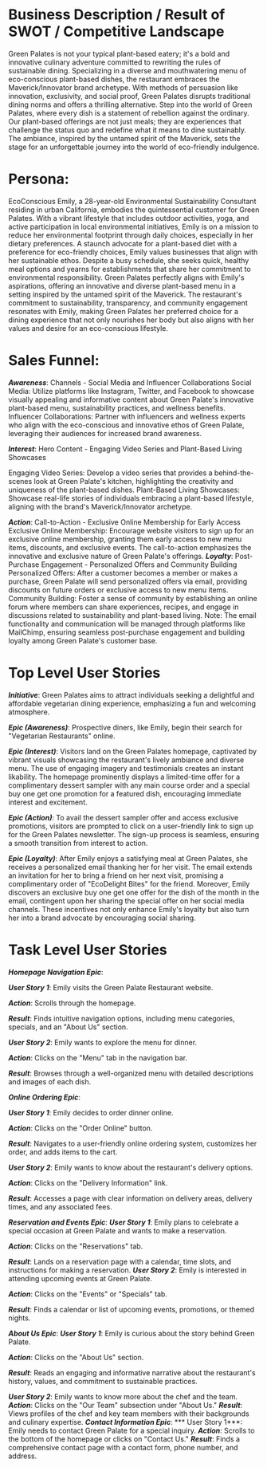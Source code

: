 # Business Description / Result of SWOT / Competitive Landscape

Green Palates is not your typical plant-based eatery; it's a bold and innovative culinary adventure committed to rewriting the rules of sustainable dining. Specializing in a diverse and mouthwatering menu of eco-conscious plant-based dishes, the restaurant embraces the Maverick/Innovator brand archetype. With methods of persuasion like innovation, exclusivity, and social proof, Green Palates disrupts traditional dining norms and offers a thrilling alternative. Step into the world of Green Palates, where every dish is a statement of rebellion against the ordinary. Our plant-based offerings are not just meals; they are experiences that challenge the status quo and redefine what it means to dine sustainably. The ambiance, inspired by the untamed spirit of the Maverick, sets the stage for an unforgettable journey into the world of eco-friendly indulgence.
# Persona:
EcoConscious Emily, a 28-year-old Environmental Sustainability Consultant residing in urban California, embodies the quintessential customer for Green Palates. With a vibrant lifestyle that includes outdoor activities, yoga, and active participation in local environmental initiatives, Emily is on a mission to reduce her environmental footprint through daily choices, especially in her dietary preferences. A staunch advocate for a plant-based diet with a preference for eco-friendly choices, Emily values businesses that align with her sustainable ethos. Despite a busy schedule, she seeks quick, healthy meal options and yearns for establishments that share her commitment to environmental responsibility. Green Palates perfectly aligns with Emily's aspirations, offering an innovative and diverse plant-based menu in a setting inspired by the untamed spirit of the Maverick. The restaurant's commitment to sustainability, transparency, and community engagement resonates with Emily, making Green Palates her preferred choice for a dining experience that not only nourishes her body but also aligns with her values and desire for an eco-conscious lifestyle.

# Sales Funnel:
***Awareness***: Channels - Social Media and Influencer Collaborations
Social Media: Utilize platforms like Instagram, Twitter, and Facebook to showcase visually appealing and informative content about Green Palate's innovative plant-based menu, sustainability practices, and wellness benefits.
Influencer Collaborations: Partner with influencers and wellness experts who align with the eco-conscious and innovative ethos of Green Palate, leveraging their audiences for increased brand awareness.

***Interest***: Hero Content - Engaging Video Series and Plant-Based Living Showcases

Engaging Video Series: Develop a video series that provides a behind-the-scenes look at Green Palate's kitchen, highlighting the creativity and uniqueness of the plant-based dishes.
Plant-Based Living Showcases: Showcase real-life stories of individuals embracing a plant-based lifestyle, aligning with the brand's Maverick/Innovator archetype.


***Action***: Call-to-Action - Exclusive Online Membership for Early Access
Exclusive Online Membership: Encourage website visitors to sign up for an exclusive online membership, granting them early access to new menu items, discounts, and exclusive events. The call-to-action emphasizes the innovative and exclusive nature of Green Palate's offerings.
***Loyalty***: Post-Purchase Engagement - Personalized Offers and Community Building
Personalized Offers: After a customer becomes a member or makes a purchase, Green Palate will send personalized offers via email, providing discounts on future orders or exclusive access to new menu items.
Community Building: Foster a sense of community by establishing an online forum where members can share experiences, recipes, and engage in discussions related to sustainability and plant-based living.
Note: The email functionality and communication will be managed through platforms like MailChimp, ensuring seamless post-purchase engagement and building loyalty among Green Palate's customer base.
# Top Level User Stories

***Initiative***: Green Palates aims to attract individuals seeking a delightful and affordable vegetarian dining experience, emphasizing a fun and welcoming atmosphere.

***Epic (Awareness)***: Prospective diners, like Emily, begin their search for "Vegetarian Restaurants" online.

***Epic (Interest)***: Visitors land on the Green Palates homepage, captivated by vibrant visuals showcasing the restaurant's lively ambiance and diverse menu. The use of engaging imagery and testimonials creates an instant likability. The homepage prominently displays a limited-time offer for a complimentary dessert sampler with any main course order and a special buy one get one promotion for a featured dish, encouraging immediate interest and excitement.

***Epic (Action)***: To avail the dessert sampler offer and access exclusive promotions, visitors are prompted to click on a user-friendly link to sign up for the Green Palates newsletter. The sign-up process is seamless, ensuring a smooth transition from interest to action.

***Epic (Loyalty)***: After Emily enjoys a satisfying meal at Green Palates, she receives a personalized email thanking her for her visit. The email extends an invitation for her to bring a friend on her next visit, promising a complimentary order of "EcoDelight Bites" for the friend. Moreover, Emily discovers an exclusive buy one get one offer for the dish of the month in the email, contingent upon her sharing the special offer on her social media channels. These incentives not only enhance Emily's loyalty but also turn her into a brand advocate by encouraging social sharing.

# Task Level User Stories
***Homepage Navigation Epic***:

***User Story 1***:
Emily visits the Green Palate Restaurant website.


***Action***: Scrolls through the homepage.


***Result***: Finds intuitive navigation options, including menu categories, specials, and an "About Us" section.



***User Story 2***:
Emily wants to explore the menu for dinner.


***Action***: Clicks on the "Menu" tab in the navigation bar.


***Result***: Browses through a well-organized menu with detailed descriptions and images of each dish.

***Online Ordering Epic***:

***User Story 1***:
Emily decides to order dinner online.

***Action***: Clicks on the "Order Online" button.

***Result***: Navigates to a user-friendly online ordering system, customizes her order, and adds items to the cart.

***User Story 2***:
Emily wants to know about the restaurant's delivery options.

***Action***: Clicks on the "Delivery Information" link.

***Result***: Accesses a page with clear information on delivery areas, delivery times, and any associated fees.

***Reservation and Events Epic***:
***User Story 1***:
Emily plans to celebrate a special occasion at Green Palate and wants to make a reservation.

***Action***: Clicks on the "Reservations" tab.

***Result***: Lands on a reservation page with a calendar, time slots, and instructions for making a reservation.
***User Story 2***:
Emily is interested in attending upcoming events at Green Palate.

***Action***: Clicks on the "Events" or "Specials" tab.

***Result***: Finds a calendar or list of upcoming events, promotions, or themed nights.

***About Us Epic***:
***User Story 1***:
Emily is curious about the story behind Green Palate.

***Action***: Clicks on the "About Us" section.

***Result***: Reads an engaging and informative narrative about the restaurant's history, values, and commitment to sustainable practices.

***User Story 2***:
Emily wants to know more about the chef and the team.
***Action***: Clicks on the "Our Team" subsection under "About Us."
***Result***: Views profiles of the chef and key team members with their backgrounds and culinary expertise.
***Contact Information Epic***:
*** User Story 1***:
Emily needs to contact Green Palate for a special inquiry.
***Action***: Scrolls to the bottom of the homepage or clicks on "Contact Us."
***Result***: Finds a comprehensive contact page with a contact form, phone number, and address.
